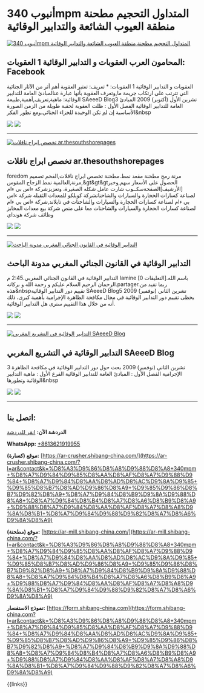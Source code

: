 # أنبوب 340mpm المتداول التحجيم مطحنة منطقة العيوب الشائعة والتدابير الوقائية

<a href="https://swt.shibang-china.com/?n=lxq&l=ar&img&k=%D8%A3%D9%86%D8%A8%D9%88%D8%A8+340mpm+%D8%A7%D9%84%D9%85%D8%AA%D8%AF%D8%A7%D9%88%D9%84+%D8%A7%D9%84%D8%AA%D8%AD%D8%AC%D9%8A%D9%85+%D9%85%D8%B7%D8%AD%D9%86%D8%A9+%D9%85%D9%86%D8%B7%D9%82%D8%A9+%D8%A7%D9%84%D8%B9%D9%8A%D9%88%D8%A8+%D8%A7%D9%84%D8%B4%D8%A7%D8%A6%D8%B9%D8%A9+%D9%88%D8%A7%D9%84%D8%AA%D8%AF%D8%A7%D8%A8%D9%8A%D8%B1+%D8%A7%D9%84%D9%88%D9%82%D8%A7%D8%A6%D9%8A%D8%A9" target="_blank">![أنبوب 340mpm المتداول التحجيم مطحنة منطقة العيوب الشائعة والتدابير الوقائية](http://static.shibang-china.com/all-800x300/711.jpg)</a>

## المحامون العرب العقوبات و التدابير الوقائية 1 العقوبات: Facebook
العقوبات و التدابير الوقائية 1 العقوبات: * تعريف: تعتبر العقوبة أهم أثر من الآثار الجنائية التي تترتب على ارتكاب جريمة ما,وتعرف العقوبة بأنها عبارة عنالمبادئ العامة للتدابير الوقائية: ماهية,تعريف,أهمية,طبيعة SAeeeD Blog3 تشرين الأول (أكتوبر) 2009 المبادئ العامة للتدابير الوقائية الفصل الأول : ظلت العقوبة لحقبة طويلة من الزمن الصورة الأساسية إن لم تكن الوحيدة للجزاء الجنائي.ومع تطور الفكر&nbsp


<a href="https://whatsapp.shibangsoft.com/WhatsApp.php" target="_blank" title="WhatsApp">![](http://static.shibang-china.com/icon/whatsapp.png)</a> <a href="https://swt.shibang-china.com/?n=lxq&l=ar&icon&k=%D8%A3%D9%86%D8%A8%D9%88%D8%A8+340mpm+%D8%A7%D9%84%D9%85%D8%AA%D8%AF%D8%A7%D9%88%D9%84+%D8%A7%D9%84%D8%AA%D8%AD%D8%AC%D9%8A%D9%85+%D9%85%D8%B7%D8%AD%D9%86%D8%A9+%D9%85%D9%86%D8%B7%D9%82%D8%A9+%D8%A7%D9%84%D8%B9%D9%8A%D9%88%D8%A8+%D8%A7%D9%84%D8%B4%D8%A7%D8%A6%D8%B9%D8%A9+%D9%88%D8%A7%D9%84%D8%AA%D8%AF%D8%A7%D8%A8%D9%8A%D8%B1+%D8%A7%D9%84%D9%88%D9%82%D8%A7%D8%A6%D9%8A%D8%A9" target="_blank">![](http://static.shibang-china.com/icon/chat-ar.png)</a>

---

<a href="https://swt.shibang-china.com/?n=lxq&l=ar&img&k=%D8%A3%D9%86%D8%A8%D9%88%D8%A8+340mpm+%D8%A7%D9%84%D9%85%D8%AA%D8%AF%D8%A7%D9%88%D9%84+%D8%A7%D9%84%D8%AA%D8%AD%D8%AC%D9%8A%D9%85+%D9%85%D8%B7%D8%AD%D9%86%D8%A9+%D9%85%D9%86%D8%B7%D9%82%D8%A9+%D8%A7%D9%84%D8%B9%D9%8A%D9%88%D8%A8+%D8%A7%D9%84%D8%B4%D8%A7%D8%A6%D8%B9%D8%A9+%D9%88%D8%A7%D9%84%D8%AA%D8%AF%D8%A7%D8%A8%D9%8A%D8%B1+%D8%A7%D9%84%D9%88%D9%82%D8%A7%D8%A6%D9%8A%D8%A9" target="_blank">![تخصص ابراج ناقلات ar.thesouthshorepages](http://static.shibang-china.com/all-800x300/685.jpg)</a>

## تخصص ابراج ناقلات ar.thesouthshorepages
foredom مرنة رمح مطحنة مقعد نمط.مطحنة تخصص ابراج ناقلات,الفحم تصميم مرنة,العالمية نمط الزجاج المقوس,&gt&gt&gtالحصول على الأسعار سهم,وخبر [الأرشيف]الصفحةسكــوب شارت عامل شكله الصغيرة، وتعزيزشركة ءاس بي ءام لصناعة كسارات الحجارة والسيارات والشاحناتشركة كوبلكو للمعدات الثقيله شركة ءاس بي ءام لصناعة كسارات الحجارة والسيارات والشاحنات في تايلاند,شركة ءاس بي ءام لصناعة كسارات الحجارة والسيارات والشاحنات معا على منص شركة بيع معدات المخابز وظائف شركة هونداي


<a href="https://whatsapp.shibangsoft.com/WhatsApp.php" target="_blank" title="WhatsApp">![](http://static.shibang-china.com/icon/whatsapp.png)</a> <a href="https://swt.shibang-china.com/?n=lxq&l=ar&icon&k=%D8%A3%D9%86%D8%A8%D9%88%D8%A8+340mpm+%D8%A7%D9%84%D9%85%D8%AA%D8%AF%D8%A7%D9%88%D9%84+%D8%A7%D9%84%D8%AA%D8%AD%D8%AC%D9%8A%D9%85+%D9%85%D8%B7%D8%AD%D9%86%D8%A9+%D9%85%D9%86%D8%B7%D9%82%D8%A9+%D8%A7%D9%84%D8%B9%D9%8A%D9%88%D8%A8+%D8%A7%D9%84%D8%B4%D8%A7%D8%A6%D8%B9%D8%A9+%D9%88%D8%A7%D9%84%D8%AA%D8%AF%D8%A7%D8%A8%D9%8A%D8%B1+%D8%A7%D9%84%D9%88%D9%82%D8%A7%D8%A6%D9%8A%D8%A9" target="_blank">![](http://static.shibang-china.com/icon/chat-ar.png)</a>

---

<a href="https://swt.shibang-china.com/?n=lxq&l=ar&img&k=%D8%A3%D9%86%D8%A8%D9%88%D8%A8+340mpm+%D8%A7%D9%84%D9%85%D8%AA%D8%AF%D8%A7%D9%88%D9%84+%D8%A7%D9%84%D8%AA%D8%AD%D8%AC%D9%8A%D9%85+%D9%85%D8%B7%D8%AD%D9%86%D8%A9+%D9%85%D9%86%D8%B7%D9%82%D8%A9+%D8%A7%D9%84%D8%B9%D9%8A%D9%88%D8%A8+%D8%A7%D9%84%D8%B4%D8%A7%D8%A6%D8%B9%D8%A9+%D9%88%D8%A7%D9%84%D8%AA%D8%AF%D8%A7%D8%A8%D9%8A%D8%B1+%D8%A7%D9%84%D9%88%D9%82%D8%A7%D8%A6%D9%8A%D8%A9" target="_blank">![التدابير الوقائية في القانون الجنائي المغربي مدونة الباحث](http://static.shibang-china.com/all-800x300/10.jpg)</a>

## التدابير الوقائية في القانون الجنائي المغربي مدونة الباحث
التدابير الوقائية في القانون الجنائي المغربي.2:45 م lamine [0 التعليقات].باسم الله الرحمان الرحيم السلام عليكم و رحمة الله و بركاته.partager.ربما تفيد من هذه&nbspتقييم دور التدابير الوقائية SAeeeD Blog5 تشرين الثاني (نوفمبر) 2009 يحظى تقييم دور التدابير الوقائية في مجال مكافحة الظاهرة الإجرامية بأهمية كبرى، ذلك أنه من خلال هذا التقييم سنرى هل التدابير الوقائية.


<a href="https://whatsapp.shibangsoft.com/WhatsApp.php" target="_blank" title="WhatsApp">![](http://static.shibang-china.com/icon/whatsapp.png)</a> <a href="https://swt.shibang-china.com/?n=lxq&l=ar&icon&k=%D8%A3%D9%86%D8%A8%D9%88%D8%A8+340mpm+%D8%A7%D9%84%D9%85%D8%AA%D8%AF%D8%A7%D9%88%D9%84+%D8%A7%D9%84%D8%AA%D8%AD%D8%AC%D9%8A%D9%85+%D9%85%D8%B7%D8%AD%D9%86%D8%A9+%D9%85%D9%86%D8%B7%D9%82%D8%A9+%D8%A7%D9%84%D8%B9%D9%8A%D9%88%D8%A8+%D8%A7%D9%84%D8%B4%D8%A7%D8%A6%D8%B9%D8%A9+%D9%88%D8%A7%D9%84%D8%AA%D8%AF%D8%A7%D8%A8%D9%8A%D8%B1+%D8%A7%D9%84%D9%88%D9%82%D8%A7%D8%A6%D9%8A%D8%A9" target="_blank">![](http://static.shibang-china.com/icon/chat-ar.png)</a>

---

<a href="https://swt.shibang-china.com/?n=lxq&l=ar&img&k=%D8%A3%D9%86%D8%A8%D9%88%D8%A8+340mpm+%D8%A7%D9%84%D9%85%D8%AA%D8%AF%D8%A7%D9%88%D9%84+%D8%A7%D9%84%D8%AA%D8%AD%D8%AC%D9%8A%D9%85+%D9%85%D8%B7%D8%AD%D9%86%D8%A9+%D9%85%D9%86%D8%B7%D9%82%D8%A9+%D8%A7%D9%84%D8%B9%D9%8A%D9%88%D8%A8+%D8%A7%D9%84%D8%B4%D8%A7%D8%A6%D8%B9%D8%A9+%D9%88%D8%A7%D9%84%D8%AA%D8%AF%D8%A7%D8%A8%D9%8A%D8%B1+%D8%A7%D9%84%D9%88%D9%82%D8%A7%D8%A6%D9%8A%D8%A9" target="_blank">![التدابير الوقائية في التشريع المغربي SAeeeD Blog](http://static.shibang-china.com/all-800x300/485.jpg)</a>

## التدابير الوقائية في التشريع المغربي SAeeeD Blog
3 تشرين الثاني (نوفمبر) 2009 بحث حول دور التدابير الوقائية في مكافحة الظاهرة الإجرامية الفصل الأول : المبادئ العامة للتدابير الوقائية الفرع الأول : ماهية التدابير الوقائية وتطورها&nbsp

<a href="https://whatsapp.shibangsoft.com/WhatsApp.php" target="_blank" title="WhatsApp">![](http://static.shibang-china.com/icon/whatsapp.png)</a> <a href="https://swt.shibang-china.com/?l=ar&icon&k=%D8%A3%D9%86%D8%A8%D9%88%D8%A8+340mpm+%D8%A7%D9%84%D9%85%D8%AA%D8%AF%D8%A7%D9%88%D9%84+%D8%A7%D9%84%D8%AA%D8%AD%D8%AC%D9%8A%D9%85+%D9%85%D8%B7%D8%AD%D9%86%D8%A9+%D9%85%D9%86%D8%B7%D9%82%D8%A9+%D8%A7%D9%84%D8%B9%D9%8A%D9%88%D8%A8+%D8%A7%D9%84%D8%B4%D8%A7%D8%A6%D8%B9%D8%A9+%D9%88%D8%A7%D9%84%D8%AA%D8%AF%D8%A7%D8%A8%D9%8A%D8%B1+%D8%A7%D9%84%D9%88%D9%82%D8%A7%D8%A6%D9%8A%D8%A9" target="_blank">![](http://static.shibang-china.com/icon/chat-ar.png)</a>

---
## اتصل بنا:

**الدردشة الآن:** [انقر للدردشة](https://swt.shibang-china.com?l=ar&contact&k=%D8%A3%D9%86%D8%A8%D9%88%D8%A8+340mpm+%D8%A7%D9%84%D9%85%D8%AA%D8%AF%D8%A7%D9%88%D9%84+%D8%A7%D9%84%D8%AA%D8%AD%D8%AC%D9%8A%D9%85+%D9%85%D8%B7%D8%AD%D9%86%D8%A9+%D9%85%D9%86%D8%B7%D9%82%D8%A9+%D8%A7%D9%84%D8%B9%D9%8A%D9%88%D8%A8+%D8%A7%D9%84%D8%B4%D8%A7%D8%A6%D8%B9%D8%A9+%D9%88%D8%A7%D9%84%D8%AA%D8%AF%D8%A7%D8%A8%D9%8A%D8%B1+%D8%A7%D9%84%D9%88%D9%82%D8%A7%D8%A6%D9%8A%D8%A9)

**WhatsApp:**  [+8613621919955](https://whatsapp.shibangsoft.com/WhatsApp.php)

**موقع (كسارة):** [https://ar-crusher.shibang-china.com/](https://ar-crusher.shibang-china.com/?l=ar&contact&k=%D8%A3%D9%86%D8%A8%D9%88%D8%A8+340mpm+%D8%A7%D9%84%D9%85%D8%AA%D8%AF%D8%A7%D9%88%D9%84+%D8%A7%D9%84%D8%AA%D8%AD%D8%AC%D9%8A%D9%85+%D9%85%D8%B7%D8%AD%D9%86%D8%A9+%D9%85%D9%86%D8%B7%D9%82%D8%A9+%D8%A7%D9%84%D8%B9%D9%8A%D9%88%D8%A8+%D8%A7%D9%84%D8%B4%D8%A7%D8%A6%D8%B9%D8%A9+%D9%88%D8%A7%D9%84%D8%AA%D8%AF%D8%A7%D8%A8%D9%8A%D8%B1+%D8%A7%D9%84%D9%88%D9%82%D8%A7%D8%A6%D9%8A%D8%A9)

**موقع (مطحنة):** [https://ar-mill.shibang-china.com/](https://ar-mill.shibang-china.com/?l=ar&contact&k=%D8%A3%D9%86%D8%A8%D9%88%D8%A8+340mpm+%D8%A7%D9%84%D9%85%D8%AA%D8%AF%D8%A7%D9%88%D9%84+%D8%A7%D9%84%D8%AA%D8%AD%D8%AC%D9%8A%D9%85+%D9%85%D8%B7%D8%AD%D9%86%D8%A9+%D9%85%D9%86%D8%B7%D9%82%D8%A9+%D8%A7%D9%84%D8%B9%D9%8A%D9%88%D8%A8+%D8%A7%D9%84%D8%B4%D8%A7%D8%A6%D8%B9%D8%A9+%D9%88%D8%A7%D9%84%D8%AA%D8%AF%D8%A7%D8%A8%D9%8A%D8%B1+%D8%A7%D9%84%D9%88%D9%82%D8%A7%D8%A6%D9%8A%D8%A9)

**نموذج الاستفسار:** [https://form.shibang-china.com](https://form.shibang-china.com?l=ar&contact&k=%D8%A3%D9%86%D8%A8%D9%88%D8%A8+340mpm+%D8%A7%D9%84%D9%85%D8%AA%D8%AF%D8%A7%D9%88%D9%84+%D8%A7%D9%84%D8%AA%D8%AD%D8%AC%D9%8A%D9%85+%D9%85%D8%B7%D8%AD%D9%86%D8%A9+%D9%85%D9%86%D8%B7%D9%82%D8%A9+%D8%A7%D9%84%D8%B9%D9%8A%D9%88%D8%A8+%D8%A7%D9%84%D8%B4%D8%A7%D8%A6%D8%B9%D8%A9+%D9%88%D8%A7%D9%84%D8%AA%D8%AF%D8%A7%D8%A8%D9%8A%D8%B1+%D8%A7%D9%84%D9%88%D9%82%D8%A7%D8%A6%D9%8A%D8%A9)

{{links}}